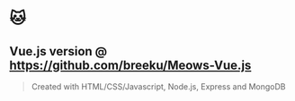 # :cat:

## Vue.js version @ https://github.com/breeku/Meows-Vue.js

> Created with HTML/CSS/Javascript, Node.js, Express and MongoDB